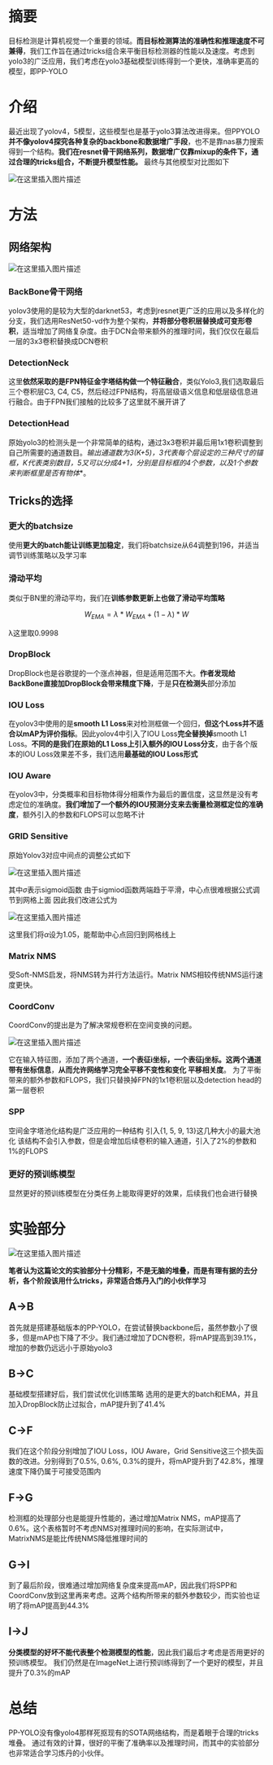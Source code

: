 # 摘要

目标检测是计算机视觉一个重要的领域。**而目标检测算法的准确性和推理速度不可兼得**，我们工作旨在通过tricks组合来平衡目标检测器的性能以及速度。考虑到yolo3的广泛应用，我们考虑在yolo3基础模型训练得到一个更快，准确率更高的模型，即PP-YOLO

# 介绍

最近出现了yolov4，5模型，这些模型也是基于yolo3算法改进得来。但PPYOLO**并不像yolov4探究各种复杂的backbone和数据增广手段**，也不是靠nas暴力搜索得到一个结构。**我们在resnet骨干网络系列，数据增广仅靠mixup的条件下，通过合理的tricks组合，不断提升模型性能。**
最终与其他模型对比图如下

![在这里插入图片描述](https://img-blog.csdnimg.cn/20200726093707647.png?x-oss-process=image/watermark,type_ZmFuZ3poZW5naGVpdGk,shadow_10,text_aHR0cHM6Ly9ibG9nLmNzZG4ubmV0L3dlaXhpbl80NDEwNjkyOA==,size_16,color_FFFFFF,t_70)


# 方法
## 网络架构

![在这里插入图片描述](https://img-blog.csdnimg.cn/20200726100613180.png?x-oss-process=image/watermark,type_ZmFuZ3poZW5naGVpdGk,shadow_10,text_aHR0cHM6Ly9ibG9nLmNzZG4ubmV0L3dlaXhpbl80NDEwNjkyOA==,size_16,color_FFFFFF,t_70)

### BackBone骨干网络

yolov3使用的是较为大型的darknet53，考虑到resnet更广泛的应用以及多样化的分支，我们选用ResNet50-vd作为整个架构，**并将部分卷积层替换成可变形卷积**，适当增加了网络复杂度。由于DCN会带来额外的推理时间，我们仅仅在最后一层的3x3卷积替换成DCN卷积
### DetectionNeck
这里**依然采取的是FPN特征金字塔结构做一个特征融合**，类似Yolo3,我们选取最后三个卷积层C3, C4, C5，然后经过FPN结构，将高层级语义信息和低层级信息进行融合。由于FPN我们接触的比较多了这里就不展开讲了
### DetectionHead
原始yolo3的检测头是一个非常简单的结构，通过3x3卷积并最后用1x1卷积调整到自己所需要的通道数目。**输出通道数为3*(K+5)，3代表每个层设定的三种尺寸的锚框，K代表类别数目，5又可以分成4+1，分别是目标框的4个参数，以及1个参数来判断框里是否有物体**。
## Tricks的选择
### 更大的batchsize
使用**更大的batch能让训练更加稳定**，我们将batchsize从64调整到196，并适当调节训练策略以及学习率
### 滑动平均
类似于BN里的滑动平均，我们在**训练参数更新上也做了滑动平均策略**

$$
W_{EMA} = λ*W_{EMA} + (1-λ)*W
$$

λ这里取0.9998
### DropBlock
DropBlock也是谷歌提的一个涨点神器，但是适用范围不大。**作者发现给BackBone直接加DropBlock会带来精度下降**，于是**只在检测头**部分添加
### IOU Loss
在yolov3中使用的是**smooth L1 Loss**来对检测框做一个回归，**但这个Loss并不适合以mAP为评价指标**。因此yolov4中引入了IOU Loss**完全替换掉**smooth L1 Loss。**不同的是我们在原始的L1 Loss上引入额外的IOU Loss分支**，由于各个版本的IOU Loss效果差不多，我们选用**最基础的IOU Loss形式**
### IOU Aware
在yolov3中，分类概率和目标物体得分相乘作为最后的置信度，这显然是没有考虑定位的准确度。**我们增加了一个额外的IOU预测分支来去衡量检测框定位的准确度**，额外引入的参数和FLOPS可以忽略不计
### GRID Sensitive
原始Yolov3对应中间点的调整公式如下

![在这里插入图片描述](https://img-blog.csdnimg.cn/20200726103537364.png)

其中$\sigma$表示sigmoid函数
由于sigmiod函数两端趋于平滑，中心点很难根据公式调节到网格上面
因此我们改进公式为

![在这里插入图片描述](https://img-blog.csdnimg.cn/20200726105615792.png)

这里我们将$\alpha$设为1.05，能帮助中心点回归到网格线上
### Matrix NMS
受Soft-NMS启发，将NMS转为并行方法运行。Matrix NMS相较传统NMS运行速度更快。
### CoordConv
CoordConv的提出是为了解决常规卷积在空间变换的问题。

![在这里插入图片描述](https://img-blog.csdnimg.cn/20200726112213693.png?x-oss-process=image/watermark,type_ZmFuZ3poZW5naGVpdGk,shadow_10,text_aHR0cHM6Ly9ibG9nLmNzZG4ubmV0L3dlaXhpbl80NDEwNjkyOA==,size_16,color_FFFFFF,t_70)

它在输入特征图，添加了两个通道，**一个表征i坐标，一个表征j坐标。这两个通道带有坐标信息**，**从而允许网络学习完全平移不变性和变化
平移相关度**。
为了平衡带来的额外参数和FLOPS，我们只替换掉FPN的1x1卷积层以及detection head的第一层卷积
### SPP
空间金字塔池化结构是广泛应用的一种结构
引入{1, 5, 9, 13}这几种大小的最大池化
该结构不会引入参数，但是会增加后续卷积的输入通道，引入了2%的参数和1%的FLOPS
### 更好的预训练模型
显然更好的预训练模型在分类任务上能取得更好的效果，后续我们也会进行替换
# 实验部分

![在这里插入图片描述](https://img-blog.csdnimg.cn/202007261129267.png?x-oss-process=image/watermark,type_ZmFuZ3poZW5naGVpdGk,shadow_10,text_aHR0cHM6Ly9ibG9nLmNzZG4ubmV0L3dlaXhpbl80NDEwNjkyOA==,size_16,color_FFFFFF,t_70)

**笔者认为这篇论文的实验部分十分精彩，不是无脑的堆叠，而是有理有据的去分析，各个阶段该用什么tricks，非常适合炼丹入门的小伙伴学习**
## A->B
首先就是搭建基础版本的PP-YOLO，在尝试替换backbone后，虽然参数小了很多，但是mAP也下降了不少。我们通过增加了DCN卷积，将mAP提高到39.1%，增加的参数仍远远小于原始yolo3
## B->C
基础模型搭建好后，我们尝试优化训练策略
选用的是更大的batch和EMA，并且加入DropBlock防止过拟合，mAP提升到了41.4%
## C->F
我们在这个阶段分别增加了IOU Loss，IOU Aware，Grid Sensitive这三个损失函数的改进。分别得到了0.5%, 0.6%, 0.3%的提升，将mAP提升到了42.8%，推理速度下降仍属于可接受范围内
## F->G
检测框的处理部分也是能提升性能的，通过增加Matrix NMS，mAP提高了0.6%。这个表格暂时不考虑NMS对推理时间的影响，在实际测试中，MatrixNMS是能比传统NMS降低推理时间的
## G->I
到了最后阶段，很难通过增加网络复杂度来提高mAP，因此我们将SPP和CoordConv放到这里再来考虑。这两个结构所带来的额外参数较少，而实验也证明了将mAP提高到44.3%
## I->J
**分类模型的好坏不能代表整个检测模型的性能**，因此我们最后才考虑是否用更好的预训练模型。
我们仍然是在ImageNet上进行预训练得到了一个更好的模型，并且提升了0.3%的mAP
# 总结
PP-YOLO没有像yolo4那样死抠现有的SOTA网络结构，而是着眼于合理的tricks堆叠。
通过有效的计算，很好的平衡了准确率以及推理时间，而其中的实验部分也非常适合学习炼丹的小伙伴。